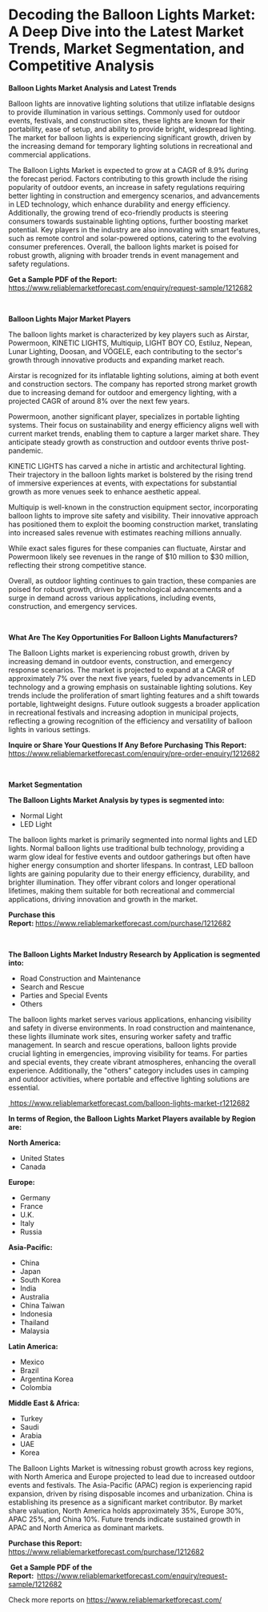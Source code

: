 <p><h1>Decoding the Balloon Lights Market: A Deep Dive into the Latest Market Trends, Market Segmentation, and Competitive Analysis</h1></p><p><strong>Balloon Lights Market Analysis and Latest Trends</strong></p>
<p><p>Balloon lights are innovative lighting solutions that utilize inflatable designs to provide illumination in various settings. Commonly used for outdoor events, festivals, and construction sites, these lights are known for their portability, ease of setup, and ability to provide bright, widespread lighting. The market for balloon lights is experiencing significant growth, driven by the increasing demand for temporary lighting solutions in recreational and commercial applications.</p><p>The Balloon Lights Market is expected to grow at a CAGR of 8.9% during the forecast period. Factors contributing to this growth include the rising popularity of outdoor events, an increase in safety regulations requiring better lighting in construction and emergency scenarios, and advancements in LED technology, which enhance durability and energy efficiency. Additionally, the growing trend of eco-friendly products is steering consumers towards sustainable lighting options, further boosting market potential. Key players in the industry are also innovating with smart features, such as remote control and solar-powered options, catering to the evolving consumer preferences. Overall, the balloon lights market is poised for robust growth, aligning with broader trends in event management and safety regulations.</p></p>
<p><strong>Get a Sample PDF of the Report:&nbsp;</strong> <a href="https://www.reliablemarketforecast.com/enquiry/request-sample/1212682?utm_campaign=2736&utm_medium=2&utm_source=Github&utm_content=ia&utm_term=24032025&utm_id=balloon-lights">https://www.reliablemarketforecast.com/enquiry/request-sample/1212682</a></p>
<p>&nbsp;</p>
<p><strong>Balloon Lights Major Market Players</strong></p>
<p><p>The balloon lights market is characterized by key players such as Airstar, Powermoon, KINETIC LIGHTS, Multiquip, LIGHT BOY CO, Estiluz, Nepean, Lunar Lighting, Doosan, and VÖGELE, each contributing to the sector's growth through innovative products and expanding market reach.</p><p>Airstar is recognized for its inflatable lighting solutions, aiming at both event and construction sectors. The company has reported strong market growth due to increasing demand for outdoor and emergency lighting, with a projected CAGR of around 8% over the next few years.</p><p>Powermoon, another significant player, specializes in portable lighting systems. Their focus on sustainability and energy efficiency aligns well with current market trends, enabling them to capture a larger market share. They anticipate steady growth as construction and outdoor events thrive post-pandemic.</p><p>KINETIC LIGHTS has carved a niche in artistic and architectural lighting. Their trajectory in the balloon lights market is bolstered by the rising trend of immersive experiences at events, with expectations for substantial growth as more venues seek to enhance aesthetic appeal.</p><p>Multiquip is well-known in the construction equipment sector, incorporating balloon lights to improve site safety and visibility. Their innovative approach has positioned them to exploit the booming construction market, translating into increased sales revenue with estimates reaching millions annually.</p><p>While exact sales figures for these companies can fluctuate, Airstar and Powermoon likely see revenues in the range of $10 million to $30 million, reflecting their strong competitive stance.</p><p>Overall, as outdoor lighting continues to gain traction, these companies are poised for robust growth, driven by technological advancements and a surge in demand across various applications, including events, construction, and emergency services.</p></p>
<p>&nbsp;</p>
<p><strong>What Are The Key Opportunities For Balloon Lights Manufacturers?</strong></p>
<p><p>The Balloon Lights market is experiencing robust growth, driven by increasing demand in outdoor events, construction, and emergency response scenarios. The market is projected to expand at a CAGR of approximately 7% over the next five years, fueled by advancements in LED technology and a growing emphasis on sustainable lighting solutions. Key trends include the proliferation of smart lighting features and a shift towards portable, lightweight designs. Future outlook suggests a broader application in recreational festivals and increasing adoption in municipal projects, reflecting a growing recognition of the efficiency and versatility of balloon lights in various settings.</p></p>
<p><strong>Inquire or Share Your Questions If Any Before Purchasing This Report:</strong> <a href="https://www.reliablemarketforecast.com/enquiry/pre-order-enquiry/1212682?utm_campaign=2736&utm_medium=2&utm_source=Github&utm_content=ia&utm_term=24032025&utm_id=balloon-lights">https://www.reliablemarketforecast.com/enquiry/pre-order-enquiry/1212682</a></p>
<p>&nbsp;</p>
<p><strong>Market Segmentation</strong></p>
<p><strong>The Balloon Lights Market Analysis by types is segmented into:</strong></p>
<p><ul><li>Normal Light</li><li>LED Light</li></ul></p>
<p><p>The balloon lights market is primarily segmented into normal lights and LED lights. Normal balloon lights use traditional bulb technology, providing a warm glow ideal for festive events and outdoor gatherings but often have higher energy consumption and shorter lifespans. In contrast, LED balloon lights are gaining popularity due to their energy efficiency, durability, and brighter illumination. They offer vibrant colors and longer operational lifetimes, making them suitable for both recreational and commercial applications, driving innovation and growth in the market.</p></p>
<p><strong>Purchase this Report:&nbsp;</strong><a href="https://www.reliablemarketforecast.com/purchase/1212682?utm_campaign=2736&utm_medium=2&utm_source=Github&utm_content=ia&utm_term=24032025&utm_id=balloon-lights">https://www.reliablemarketforecast.com/purchase/1212682</a></p>
<p>&nbsp;</p>
<p><strong>The Balloon Lights Market Industry Research by Application is segmented into:</strong></p>
<p><ul><li>Road Construction and Maintenance</li><li>Search and Rescue</li><li>Parties and Special Events</li><li>Others</li></ul></p>
<p><p>The balloon lights market serves various applications, enhancing visibility and safety in diverse environments. In road construction and maintenance, these lights illuminate work sites, ensuring worker safety and traffic management. In search and rescue operations, balloon lights provide crucial lighting in emergencies, improving visibility for teams. For parties and special events, they create vibrant atmospheres, enhancing the overall experience. Additionally, the "others" category includes uses in camping and outdoor activities, where portable and effective lighting solutions are essential.</p></p>
<p><a href="https://www.reliablemarketforecast.com/balloon-lights-market-r1212682?utm_campaign=2736&utm_medium=2&utm_source=Github&utm_content=ia&utm_term=24032025&utm_id=balloon-lights">&nbsp;https://www.reliablemarketforecast.com/balloon-lights-market-r1212682</a></p>
<p><strong>In terms of Region, the Balloon Lights Market Players available by Region are:</strong></p>
<p>
    <p> <strong> North America: </strong>
        <ul>
            <li>United States</li>
            <li>Canada</li>
        </ul>
        </p> 
    <p> <strong> Europe: </strong>
        <ul>
            <li>Germany</li>
            <li>France</li>
            <li>U.K.</li>
            <li>Italy</li>
            <li>Russia</li>
        </ul>
        </p> 
    <p> <strong> Asia-Pacific: </strong>
        <ul>
            <li>China</li>
            <li>Japan</li>
            <li>South Korea</li>
            <li>India</li>
            <li>Australia</li>
            <li>China Taiwan</li>
            <li>Indonesia</li>
            <li>Thailand</li>
            <li>Malaysia</li>
        </ul>
        </p> 
    <p> <strong> Latin America: </strong>
        <ul>
            <li>Mexico</li>
            <li>Brazil</li>
            <li>Argentina Korea</li>
            <li>Colombia</li>
        </ul>
        </p> 
    <p> <strong> Middle East & Africa: </strong>
        <ul>
            <li>Turkey</li>
            <li>Saudi</li>
            <li>Arabia</li>
            <li>UAE</li>
            <li>Korea</li>
        </ul>
    </p>
    </p>
<p><p>The Balloon Lights Market is witnessing robust growth across key regions, with North America and Europe projected to lead due to increased outdoor events and festivals. The Asia-Pacific (APAC) region is experiencing rapid expansion, driven by rising disposable incomes and urbanization. China is establishing its presence as a significant market contributor. By market share valuation, North America holds approximately 35%, Europe 30%, APAC 25%, and China 10%. Future trends indicate sustained growth in APAC and North America as dominant markets.</p></p>
<p><strong>Purchase this Report: </strong><a href="https://www.reliablemarketforecast.com/purchase/1212682?utm_campaign=2736&utm_medium=2&utm_source=Github&utm_content=ia&utm_term=24032025&utm_id=balloon-lights">https://www.reliablemarketforecast.com/purchase/1212682</a></p>
<p>&nbsp;<strong>Get a Sample PDF of the Report:&nbsp;&nbsp;</strong><a href="https://www.reliablemarketforecast.com/enquiry/request-sample/1212682?utm_campaign=2736&utm_medium=2&utm_source=Github&utm_content=ia&utm_term=24032025&utm_id=balloon-lights">https://www.reliablemarketforecast.com/enquiry/request-sample/1212682</a></p>
<p><strong></strong></p>
<p>Check more reports on <a href="https://www.reliablemarketforecast.com/?utm_campaign=2736&utm_medium=2&utm_source=Github&utm_content=ia&utm_term=24032025&utm_id=balloon-lights">https://www.reliablemarketforecast.com/</a></p>